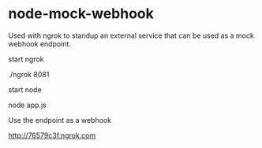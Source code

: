 node-mock-webhook
=================
Used with ngrok to standup an external service that can be used as a mock webhook endpoint.

start ngrok

./ngrok 8081

start node

node app.js

Use the endpoint as a webhook

http://76579c3f.ngrok.com
